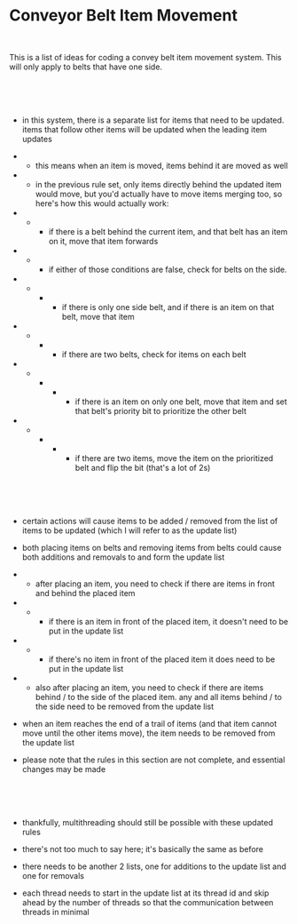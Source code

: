 # Conveyor Belt Item Movement

<br />

This is a list of ideas for coding a convey belt item movement system. This will only apply to belts that have one side.

<br />
<br />
<br />

- in this system, there is a separate list for items that need to be updated. items that follow other items will be updated when the leading item updates

- - this means when an item is moved, items behind it are moved as well

- - in the previous rule set, only items directly behind the updated item would move, but you'd actually have to move items merging too, so here's how this would actually work:

- - - if there is a belt behind the current item, and that belt has an item on it, move that item forwards

- - - if either of those conditions are false, check for belts on the side.

- - - - if there is only one side belt, and if there is an item on that belt, move that item

- - - - if there are two belts, check for items on each belt

- - - - - if there is an item on only one belt, move that item and set that belt's priority bit to prioritize the other belt

- - - - - if there are two items, move the item on the prioritized belt and flip the bit (that's a lot of 2s)

<br />
<br />
<br />

- certain actions will cause items to be added / removed from the list of items to be updated (which I will refer to as the update list)

- both placing items on belts and removing items from belts could cause both additions and removals to and form the update list

- - after placing an item, you need to check if there are items in front and behind the placed item

- - - if there is an item in front of the placed item, it doesn't need to be put in the update list

- - - if there's no item in front of the placed item it does need to be put in the update list

- - also after placing an item, you need to check if there are items behind / to the side of the placed item. any and all items behind / to the side need to be removed from the update list

- when an item reaches the end of a trail of items (and that item cannot move until the other items move), the item needs to be removed from the update list

- please note that the rules in this section are not complete, and essential changes may be made

<br />
<br />
<br />

- thankfully, multithreading should still be possible with these updated rules

- there's not too much to say here; it's basically the same as before

- there needs to be another 2 lists, one for additions to the update list and one for removals

- each thread needs to start in the update list at its thread id and skip ahead by the number of threads so that the communication between threads in minimal